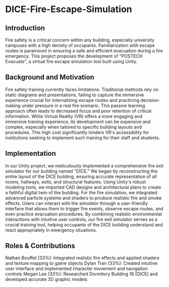 # DICE-Fire-Escape-Simulation

## Introduction
Fire safety is a critical concern within any building, especially university campuses with a high density of occupants. Familiarization with escape routes is paramount in ensuring a safe and efficient evacuation during a fire emergency. This project proposes the development of "POSTECH Evacuate", a virtual fire escape simulation tool built using Unity.

## Background and Motivation
Fire safety training currently faces limitations. Traditional methods rely on static diagrams and presentations, failing to capture the immersive experience crucial for internalizing escape routes and practicing decision-making under pressure in a real fire scenario. This passive learning approach often leads to decreased focus and poor retention of critical information. While Virtual Reality (VR) offers a more engaging and immersive training experience, its development can be expensive and complex, especially when tailored to specific building layouts and procedures. This high cost significantly hinders VR's accessibility for institutions seeking to implement such training for their staff and students.

## Implementation
In our Unity project, we meticulously implemented a comprehensive fire exit simulator for our building named "DICE." We began by reconstructing the entire layout of the DICE building, ensuring accurate representation of all rooms, hallways, exits, and structural features. Using Unity's robust modeling tools, we imported CAD designs and architectural plans to create a faithful digital twin of the building. For the fire simulation, we integrated advanced particle systems and shaders to produce realistic fire and smoke effects.  Users can interact with the simulator through a user-friendly interface that allows them to trigger fire events, observe escape routes, and even practice evacuation procedures. By combining realistic environmental interactions with intuitive user controls, our fire exit simulator serves as a crucial training tool, helping occupants of the DICE building understand and react appropriately in emergency situations.


## Roles & Contributions
Nathan Bouffet (33%):
Integrated realistic fire effects and applied shaders and texture mapping to game objects
Dylan Tran (33%): 
Created intuitive user interface and implemented character movement and navigation controls
Megan Lee (33%): 
Researched Dormitory Building 16 (DICE) and developed accurate 3D graphic models
